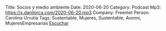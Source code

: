 Title: Socios y medio ambiente
Date: 2020-06-20
Category: Podcast
Mp3: https://s.danilorca.com/2020-06-20.mp3
Company: Freemet
Person: Carolina Urrutia
Tags: Sustentable, Mujeres, Sustentable, Avonni, MujeresEmpresarias
<a href="https://s.danilorca.com/2020-06-20.mp3" type="audio/mpeg">
Escuchar
</a>
